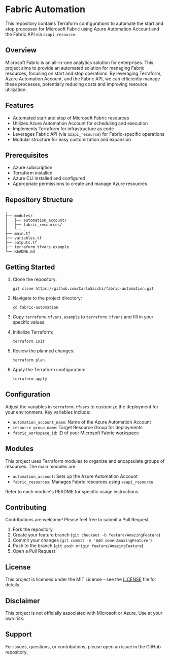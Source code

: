 # Fabric Automation

This repository contains Terraform configurations to automate the start and stop processes for Microsoft Fabric using Azure Automation Account and the Fabric API via `azapi_resource`.

## Overview

Microsoft Fabric is an all-in-one analytics solution for enterprises. This project aims to provide an automated solution for managing Fabric resources, focusing on start and stop operations. By leveraging Terraform, Azure Automation Account, and the Fabric API, we can efficiently manage these processes, potentially reducing costs and improving resource utilization.

## Features

- Automated start and stop of Microsoft Fabric resources
- Utilizes Azure Automation Account for scheduling and execution
- Implements Terraform for infrastructure as code
- Leverages Fabric API (via `azapi_resource`) for Fabric-specific operations
- Modular structure for easy customization and expansion

## Prerequisites

- Azure subscription
- Terraform installed
- Azure CLI installed and configured
- Appropriate permissions to create and manage Azure resources

## Repository Structure

```
.
├── modules/
│   ├── automation_account/
│   ├── fabric_resources/
│   └── ...
├── main.tf
├── variables.tf
├── outputs.tf
├── terraform.tfvars.example
└── README.md
```

## Getting Started

1. Clone the repository:

   ```
   git clone https://github.com/CarloSacchi/fabric-automation.git
   ```

2. Navigate to the project directory:

   ```
   cd fabric-automation
   ```

3. Copy `terraform.tfvars.example` to `terraform.tfvars` and fill in your specific values.

4. Initialize Terraform:

   ```
   terraform init
   ```

5. Review the planned changes:

   ```
   terraform plan
   ```

6. Apply the Terraform configuration:
   ```
   terraform apply
   ```

## Configuration

Adjust the variables in `terraform.tfvars` to customize the deployment for your environment. Key variables include:

- `automation_account_name`: Name of the Azure Automation Account
- `resource_group_name`: Target Resource Group for deployments
- `fabric_workspace_id`: ID of your Microsoft Fabric workspace

## Modules

This project uses Terraform modules to organize and encapsulate groups of resources. The main modules are:

- `automation_account`: Sets up the Azure Automation Account
- `fabric_resources`: Manages Fabric resources using `azapi_resource`

Refer to each module's README for specific usage instructions.

## Contributing

Contributions are welcome! Please feel free to submit a Pull Request.

1. Fork the repository
2. Create your feature branch (`git checkout -b feature/AmazingFeature`)
3. Commit your changes (`git commit -m 'Add some AmazingFeature'`)
4. Push to the branch (`git push origin feature/AmazingFeature`)
5. Open a Pull Request

## License

This project is licensed under the MIT License - see the [LICENSE](LICENSE) file for details.

## Disclaimer

This project is not officially associated with Microsoft or Azure. Use at your own risk.

## Support

For issues, questions, or contributions, please open an issue in the GitHub repository.

